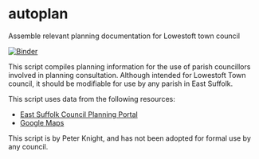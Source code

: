 # autoplan
Assemble relevant planning documentation for Lowestoft town council

[![Binder](http://mybinder.org/badge_logo.svg)](https://mybinder.org/v2/gh/going-digital/autoplan/binder)

This script compiles planning information for the use of parish councillors involved in planning consultation. Although intended for Lowestoft Town council, it should be modifiable for use by any parish in East Suffolk.

This script uses data from the following resources:

* [East Suffolk Council Planning Portal](https://publicaccess.eastsuffolk.gov.uk/online-applications/)
* [Google Maps](https://www.google.co.uk/maps)

This script is by Peter Knight, and has not been adopted for formal use by any council.
